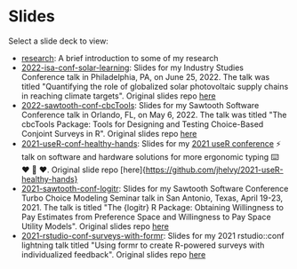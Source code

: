 
# Slides

Select a slide deck to view:

- [research](https://slides.jhelvy.com/research): A brief introduction to some of my research
- [2022-isa-conf-solar-learning](https://slides.jhelvy.com/2022-isa-conf-solar-learning): Slides for my Industry Studies Conference talk in Philadelphia, PA, on June 25, 2022. The talk was titled "Quantifying the role of globalized solar photovoltaic supply chains in reaching climate targets". Original slides repo [here](https://github.com/jhelvy/2022-isa-conf-solar)
- [2022-sawtooth-conf-cbcTools](https://slides.jhelvy.com/2022-sawtooth-conf-cbcTools): Slides for my Sawtooth Software Conference talk in Orlando, FL, on May 6, 2022. The talk was titled "The cbcTools Package: Tools for Designing and Testing Choice-Based Conjoint Surveys in R". Original slides repo [here](https://github.com/jhelvy/2022-sawtooth-conf)
- [2021-useR-conf-healthy-hands](https://slides.jhelvy.com/2021-useR-conf-healthy-hands): Slides for my [2021 useR conference](https://user2021.r-project.org/) ⚡️ talk on software and hardware solutions for more ergonomic typing ⌨️ ❤️ 🙌 ❤️. Original slide repo [here]{https://github.com/jhelvy/2021-useR-healthy-hands}
- [2021-sawtooth-conf-logitr](https://slides.jhelvy.com/2021-sawtooth-conf-logitr): Slides for my Sawtooth Software Conference Turbo Choice Modeling Seminar talk in San Antonio, Texas, April 19-23, 2021. The talk is titled "The {logitr} R Package: Obtaining Willingness to Pay Estimates from Preference Space and Willingness to Pay Space Utility Models". Original slides repo [here](https://github.com/jhelvy/2021-sawtooth-conf)
- [2021-rstudio-conf-surveys-with-formr](https://slides.jhelvy.com/2021-rstudio-conf-surveys-with-formr): Slides for my 2021 rstudio::conf lightning talk titled "Using formr to create R-powered surveys with individualized feedback". Original slides repo [here](https://github.com/jhelvy/surveys-with-formr)
